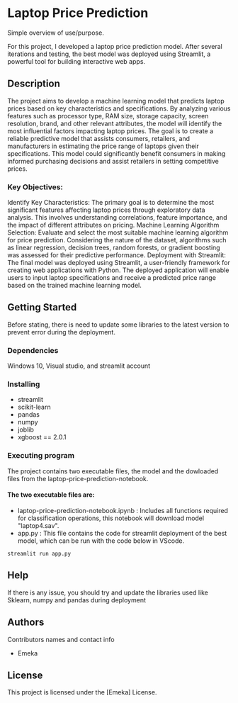 # Laptop Price Prediction

Simple overview of use/purpose.

For this project, I developed a laptop price prediction model. After several iterations and testing, the best model was deployed using Streamlit, a powerful tool for building interactive web apps.


## Description

The project aims to develop a machine learning model that predicts laptop prices based on key characteristics and specifications. By analyzing various features such as processor type, RAM size, storage capacity, screen resolution, brand, and other relevant attributes, the model will identify the most influential factors impacting laptop prices. The goal is to create a reliable predictive model that assists consumers, retailers, and manufacturers in estimating the price range of laptops given their specifications. This model could significantly benefit consumers in making informed purchasing decisions and assist retailers in setting competitive prices.

### Key Objectives:

Identify Key Characteristics: The primary goal is to determine the most significant features affecting laptop prices through exploratory data analysis. This involves understanding correlations, feature importance, and the impact of different attributes on pricing.
Machine Learning Algorithm Selection: Evaluate and select the most suitable machine learning algorithm for price prediction. Considering the nature of the dataset, algorithms such as linear regression, decision trees, random forests, or gradient boosting was assessed for their predictive performance.
Deployment with Streamlit: The final model was deployed using Streamlit, a user-friendly framework for creating web applications with Python. The deployed application will enable users to input laptop specifications and receive a predicted price range based on the trained machine learning model.

## Getting Started
Before stating, there is need to update some libraries to the latest version to prevent error during the deployment. 


### Dependencies

Windows 10, Visual studio, and streamlit account


### Installing

* streamlit
* scikit-learn
* pandas
* numpy
* joblib
* xgboost == 2.0.1
  
### Executing program

The project contains two executable files, the model and the dowloaded files from the laptop-price-prediction-notebook.

#### The two executable files are:

* laptop-price-prediction-notebook.ipynb : Includes all functions required for classification operations, this notebook will download model "laptop4.sav".
* app.py : This file contains the code for streamlit deployment of the best model, which can be run with the code below in VScode.
```
streamlit run app.py
```


## Help

If there is any issue, you should try and update the libraries used like Sklearn, numpy and pandas during deployment 


## Authors

Contributors names and contact info

* Emeka


## License

This project is licensed under the [Emeka] License.
